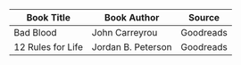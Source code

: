 | Book Title | Book Author | Source |
| ------------- | -------------- | --- |
| Bad Blood | John Carreyrou | Goodreads |
| 12 Rules for Life | Jordan B. Peterson | Goodreads |
